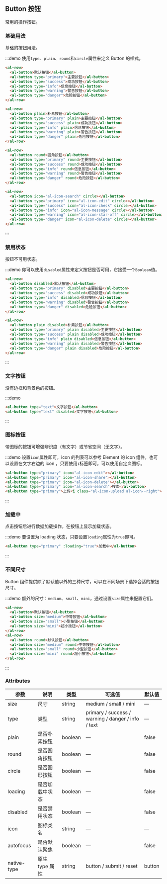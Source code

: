 ## Button 按钮
常用的操作按钮。

### 基础用法

基础的按钮用法。

:::demo 使用`type`、`plain`、`round`和`circle`属性来定义 Button 的样式。

```html
<al-row>
  <al-button>默认按钮</al-button>
  <al-button type="primary">主要按钮</al-button>
  <al-button type="success">成功按钮</al-button>
  <al-button type="info">信息按钮</al-button>
  <al-button type="warning">警告按钮</al-button>
  <al-button type="danger">危险按钮</al-button>
</al-row>

<al-row>
  <al-button plain>朴素按钮</al-button>
  <al-button type="primary" plain>主要按钮</al-button>
  <al-button type="success" plain>成功按钮</al-button>
  <al-button type="info" plain>信息按钮</al-button>
  <al-button type="warning" plain>警告按钮</al-button>
  <al-button type="danger" plain>危险按钮</al-button>
</al-row>

<al-row>
  <al-button round>圆角按钮</al-button>
  <al-button type="primary" round>主要按钮</al-button>
  <al-button type="success" round>成功按钮</al-button>
  <al-button type="info" round>信息按钮</al-button>
  <al-button type="warning" round>警告按钮</al-button>
  <al-button type="danger" round>危险按钮</al-button>
</al-row>

<al-row>
  <al-button icon="al-icon-search" circle></al-button>
  <al-button type="primary" icon="al-icon-edit" circle></al-button>
  <al-button type="success" icon="al-icon-check" circle></al-button>
  <al-button type="info" icon="al-icon-message" circle></al-button>
  <al-button type="warning" icon="al-icon-star-off" circle></al-button>
  <al-button type="danger" icon="al-icon-delete" circle></al-button>
</al-row>
```
:::

### 禁用状态

按钮不可用状态。

:::demo 你可以使用`disabled`属性来定义按钮是否可用，它接受一个`Boolean`值。

```html
<al-row>
  <al-button disabled>默认按钮</al-button>
  <al-button type="primary" disabled>主要按钮</al-button>
  <al-button type="success" disabled>成功按钮</al-button>
  <al-button type="info" disabled>信息按钮</al-button>
  <al-button type="warning" disabled>警告按钮</al-button>
  <al-button type="danger" disabled>危险按钮</al-button>
</al-row>

<al-row>
  <al-button plain disabled>朴素按钮</al-button>
  <al-button type="primary" plain disabled>主要按钮</al-button>
  <al-button type="success" plain disabled>成功按钮</al-button>
  <al-button type="info" plain disabled>信息按钮</al-button>
  <al-button type="warning" plain disabled>警告按钮</al-button>
  <al-button type="danger" plain disabled>危险按钮</al-button>
</al-row>
```
:::

### 文字按钮

没有边框和背景色的按钮。

:::demo
```html
<al-button type="text">文字按钮</al-button>
<al-button type="text" disabled>文字按钮</al-button>
```
:::

### 图标按钮

带图标的按钮可增强辨识度（有文字）或节省空间（无文字）。

:::demo 设置`icon`属性即可，icon 的列表可以参考 Element 的 icon 组件，也可以设置在文字右边的 icon ，只要使用`i`标签即可，可以使用自定义图标。

```html
<al-button type="primary" icon="al-icon-edit"></al-button>
<al-button type="primary" icon="al-icon-share"></al-button>
<al-button type="primary" icon="al-icon-delete"></al-button>
<al-button type="primary" icon="al-icon-search">搜索</al-button>
<al-button type="primary">上传<i class="al-icon-upload al-icon--right"></i></al-button>
```
:::

<!-- ### 按钮组

以按钮组的方式出现，常用于多项类似操作。

:::demo 使用`<al-button-group>`标签来嵌套你的按钮。

```html
<al-button-group>
  <al-button type="primary" icon="al-icon-arrow-left">上一页</al-button>
  <al-button type="primary">下一页<i class="al-icon-arrow-right al-icon--right"></i></al-button>
</al-button-group>
<al-button-group>
  <al-button type="primary" icon="al-icon-edit"></al-button>
  <al-button type="primary" icon="al-icon-share"></al-button>
  <al-button type="primary" icon="al-icon-delete"></al-button>
</al-button-group>
```
::: -->

### 加载中

点击按钮后进行数据加载操作，在按钮上显示加载状态。

:::demo 要设置为 loading 状态，只要设置`loading`属性为`true`即可。

```html
<al-button type="primary" :loading="true">加载中</al-button>
```
:::

### 不同尺寸

Button 组件提供除了默认值以外的三种尺寸，可以在不同场景下选择合适的按钮尺寸。

:::demo 额外的尺寸：`medium`、`small`、`mini`，通过设置`size`属性来配置它们。

```html
<al-row>
  <al-button>默认按钮</al-button>
  <al-button size="medium">中等按钮</al-button>
  <al-button size="small">小型按钮</al-button>
  <al-button size="mini">超小按钮</al-button>
</al-row>
<al-row>
  <al-button round>默认按钮</al-button>
  <al-button size="medium" round>中等按钮</al-button>
  <al-button size="small" round>小型按钮</al-button>
  <al-button size="mini" round>超小按钮</al-button>
</al-row>
```
:::

### Attributes
| 参数      | 说明    | 类型      | 可选值       | 默认值   |
|---------- |-------- |---------- |-------------  |-------- |
| size     | 尺寸   | string  |   medium / small / mini            |    —     |
| type     | 类型   | string    |   primary / success / warning / danger / info / text |     —    |
| plain     | 是否朴素按钮   | boolean    | — | false   |
| round     | 是否圆角按钮   | boolean    | — | false   |
| circle     | 是否圆形按钮   | boolean    | — | false   |
| loading     | 是否加载中状态   | boolean    | — | false   |
| disabled  | 是否禁用状态    | boolean   | —   | false   |
| icon  | 图标类名 | string   |  —  |  —  |
| autofocus  | 是否默认聚焦 | boolean   |  —  |  false  |
| native-type | 原生 type 属性 | string | button / submit / reset | button |
